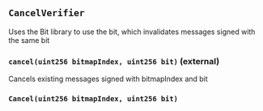 ## `CancelVerifier`

Uses the Bit library to use the bit, which invalidates messages signed with the same bit




### `cancel(uint256 bitmapIndex, uint256 bit)` (external)



Cancels existing messages signed with bitmapIndex and bit



### `Cancel(uint256 bitmapIndex, uint256 bit)`





